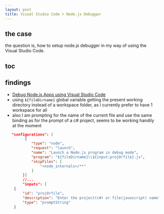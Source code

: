 ```yaml
---
layout: post
title: Visual Studio Code > Node.js Debugger 
---
```

## the case	
the question is, how to setup node.js debugger in my way of using the Visual Studio Code.

## toc
<!-- TOC -->



<!-- /TOC -->

## findings
* [Debug Node.js Apps using Visual Studio Code](https://code.visualstudio.com/docs/nodejs/nodejs-debugging)
* using `${fileDirname}` global variable getting the present working directory instead of a workspace folder, as I currently prefer to have 1 workspace for all
* also I am prompting for the name of the current file and use the same binding as for the prompt of a c# project, seems to be working handily at the moment
```json
   "configurations": [
         {
            "type": "node",
            "request": "launch",
            "name": "Launch a Node.js program in debug mode",
            "program": "${fileDirname}\\${input:projOrfile}.js",
            "skipFiles": [
                "<node_internals>/**"
            ]
        }]
        //...
        "inputs": [
    {
        "id": "projOrfile",
        "description": "Enter the project(c#) or file(javascript) name",
        "type": "promptString"
    }
```